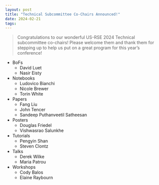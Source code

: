 ```yaml
---
layout: post
title: "Technical Subcommittee Co-Chairs Announced!"
date: 2024-02-21
tags:
---
```


> Congratulations to our wonderful US-RSE 2024 Technical subcommittee co-chairs! Please welcome them and thank them for stepping up to help us put on a great program for this year’s conference!

- BoFs
  - David Luet
  - Nasir Eisty
- Notebooks
  - Ludovico Bianchi
  - Nicole Brewer
  - Torin White
- Papers
  - Fang Liu
  - John Tencer
  - Sandeep Puthanveetil Satheesan
- Posters
  - Douglas Friedel
  - Vishwasrao Salunkhe
- Tutorials
  - Pengyin Shan
  - Steven Clontz
- Talks
  - Derek Wilke
  - Maria Patrou
- Workshops
  - Cody Balos
  - Elaine Raybourn
